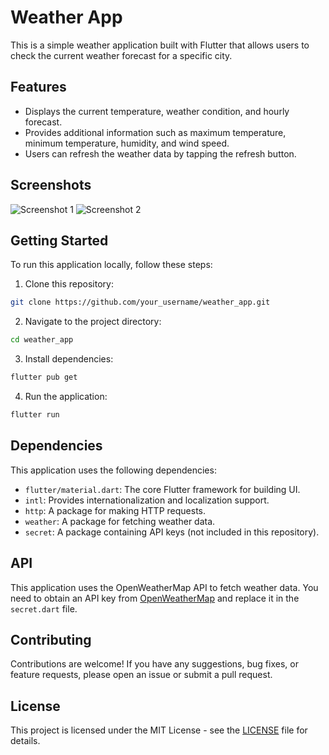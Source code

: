 # Weather App

This is a simple weather application built with Flutter that allows users to check the current weather forecast for a specific city.

## Features

- Displays the current temperature, weather condition, and hourly forecast.
- Provides additional information such as maximum temperature, minimum temperature, humidity, and wind speed.
- Users can refresh the weather data by tapping the refresh button.

## Screenshots

![Screenshot 1](screenshots/screenshot1.png)
![Screenshot 2](screenshots/screenshot2.png)

## Getting Started

To run this application locally, follow these steps:

1. Clone this repository:
```bash
git clone https://github.com/your_username/weather_app.git
```

2. Navigate to the project directory:
```bash
cd weather_app
```

3. Install dependencies:
```bash
flutter pub get
```

4. Run the application:
```bash
flutter run
```

## Dependencies

This application uses the following dependencies:

- `flutter/material.dart`: The core Flutter framework for building UI.
- `intl`: Provides internationalization and localization support.
- `http`: A package for making HTTP requests.
- `weather`: A package for fetching weather data.
- `secret`: A package containing API keys (not included in this repository).

## API

This application uses the OpenWeatherMap API to fetch weather data. You need to obtain an API key from [OpenWeatherMap](https://openweathermap.org/api) and replace it in the `secret.dart` file.

## Contributing

Contributions are welcome! If you have any suggestions, bug fixes, or feature requests, please open an issue or submit a pull request.

## License

This project is licensed under the MIT License - see the [LICENSE](LICENSE) file for details.

